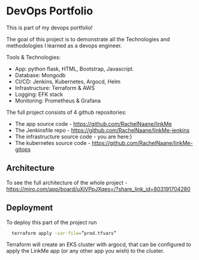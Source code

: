 # DevOps Portfolio

This is part of my devops portfolio!

The goal of this project is to demonstrate all the Technologies and methodologies I learned as a devops engineer.

Tools & Technologies:
* App: python flask, HTML, Bootstrap, Javascript.
* Database: Mongodb
* CI/CD: Jenkins, Kubernetes, Argocd, Helm
* Infrastructure: Terraform & AWS
* Logging: EFK stack
* Monitoring: Prometheus & Grafana

The full project consists of 4 github repositories:
* The app source code - https://github.com/RachelNaane/linkMe
* The Jenkinsfile repo - https://github.com/RachelNaane/linkMe-jenkins
* The infrastructure source code - you are here:)
* The kubernetes source code - https://github.com/RachelNaane/linkMe-gitops

## Architecture

To see the full architecture of the whole project - https://miro.com/app/board/uXjVPpJXqes=/?share_link_id=803191704280

## Deployment

To deploy this part of the project run

```bash
  terraform apply -var-file=”prod.tfvars”
```

Terraform will create an EKS cluster with argocd, that can be configured to apply the LinkMe app (or any other app you wish) to the cluster. 